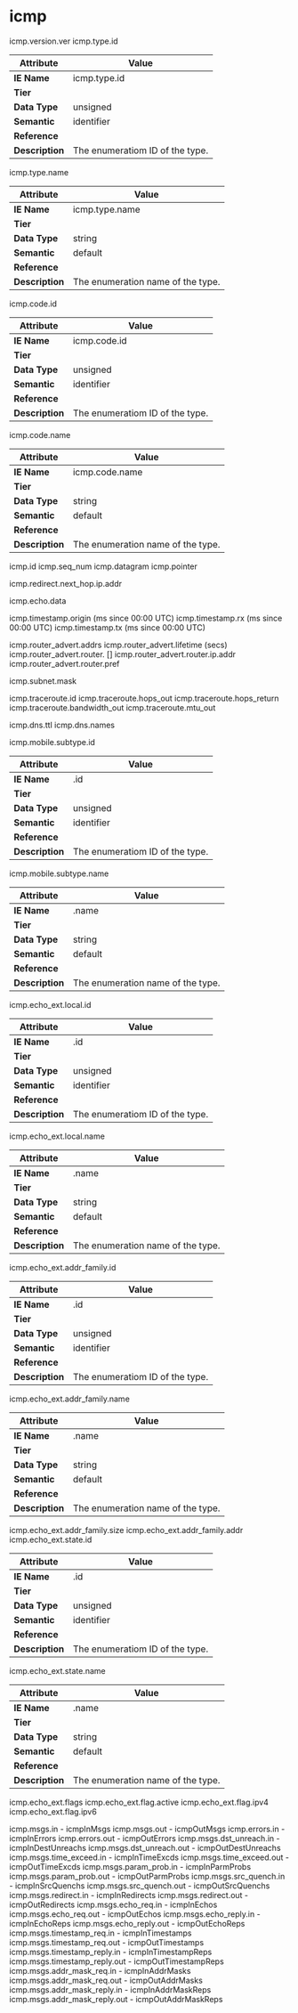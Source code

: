 # icmp

icmp.version.ver
icmp.type.id

Attribute | Value
--- | ---
**IE Name** | icmp.type.id
**Tier** | 
**Data Type** | unsigned
**Semantic** | identifier
**Reference** | []()
**Description** | The enumeratiom ID of the  type.

icmp.type.name

Attribute | Value
--- | ---
**IE Name** | icmp.type.name
**Tier** | 
**Data Type** | string
**Semantic** | default
**Reference** | []()
**Description** | The enumeration name of the  type.

icmp.code.id

Attribute | Value
--- | ---
**IE Name** | icmp.code.id
**Tier** | 
**Data Type** | unsigned
**Semantic** | identifier
**Reference** | []()
**Description** | The enumeratiom ID of the  type.

icmp.code.name

Attribute | Value
--- | ---
**IE Name** | icmp.code.name
**Tier** | 
**Data Type** | string
**Semantic** | default
**Reference** | []()
**Description** | The enumeration name of the  type.

icmp.id
icmp.seq_num
icmp.datagram
icmp.pointer

icmp.redirect.next_hop.ip.addr

icmp.echo.data

icmp.timestamp.origin (ms since 00:00 UTC)
icmp.timestamp.rx (ms since 00:00 UTC)
icmp.timestamp.tx (ms since 00:00 UTC)

icmp.router_advert.addrs
icmp.router_advert.lifetime (secs)
icmp.router_advert.router. []
icmp.router_advert.router.ip.addr
icmp.router_advert.router.pref

icmp.subnet.mask

icmp.traceroute.id
icmp.traceroute.hops_out
icmp.traceroute.hops_return
icmp.traceroute.bandwidth_out
icmp.traceroute.mtu_out

icmp.dns.ttl
icmp.dns.names

icmp.mobile.subtype.id

Attribute | Value
--- | ---
**IE Name** | .id
**Tier** | 
**Data Type** | unsigned
**Semantic** | identifier
**Reference** | []()
**Description** | The enumeratiom ID of the  type.

icmp.mobile.subtype.name

Attribute | Value
--- | ---
**IE Name** | .name
**Tier** | 
**Data Type** | string
**Semantic** | default
**Reference** | []()
**Description** | The enumeration name of the  type.

icmp.echo_ext.local.id

Attribute | Value
--- | ---
**IE Name** | .id
**Tier** | 
**Data Type** | unsigned
**Semantic** | identifier
**Reference** | []()
**Description** | The enumeratiom ID of the  type.

icmp.echo_ext.local.name

Attribute | Value
--- | ---
**IE Name** | .name
**Tier** | 
**Data Type** | string
**Semantic** | default
**Reference** | []()
**Description** | The enumeration name of the  type.

icmp.echo_ext.addr_family.id

Attribute | Value
--- | ---
**IE Name** | .id
**Tier** | 
**Data Type** | unsigned
**Semantic** | identifier
**Reference** | []()
**Description** | The enumeratiom ID of the  type.

icmp.echo_ext.addr_family.name

Attribute | Value
--- | ---
**IE Name** | .name
**Tier** | 
**Data Type** | string
**Semantic** | default
**Reference** | []()
**Description** | The enumeration name of the  type.

icmp.echo_ext.addr_family.size
icmp.echo_ext.addr_family.addr
icmp.echo_ext.state.id

Attribute | Value
--- | ---
**IE Name** | .id
**Tier** | 
**Data Type** | unsigned
**Semantic** | identifier
**Reference** | []()
**Description** | The enumeratiom ID of the  type.

icmp.echo_ext.state.name

Attribute | Value
--- | ---
**IE Name** | .name
**Tier** | 
**Data Type** | string
**Semantic** | default
**Reference** | []()
**Description** | The enumeration name of the  type.

icmp.echo_ext.flags
icmp.echo_ext.flag.active
icmp.echo_ext.flag.ipv4
icmp.echo_ext.flag.ipv6

icmp.msgs.in - icmpInMsgs
icmp.msgs.out - icmpOutMsgs
icmp.errors.in - icmpInErrors
icmp.errors.out - icmpOutErrors
icmp.msgs.dst_unreach.in - icmpInDestUnreachs
icmp.msgs.dst_unreach.out - icmpOutDestUnreachs
icmp.msgs.time_exceed.in - icmpInTimeExcds
icmp.msgs.time_exceed.out - icmpOutTimeExcds
icmp.msgs.param_prob.in - icmpInParmProbs
icmp.msgs.param_prob.out - icmpOutParmProbs
icmp.msgs.src_quench.in - icmpInSrcQuenchs
icmp.msgs.src_quench.out - icmpOutSrcQuenchs
icmp.msgs.redirect.in - icmpInRedirects
icmp.msgs.redirect.out - icmpOutRedirects
icmp.msgs.echo_req.in - icmpInEchos
icmp.msgs.echo_req.out - icmpOutEchos
icmp.msgs.echo_reply.in - icmpInEchoReps
icmp.msgs.echo_reply.out - icmpOutEchoReps
icmp.msgs.timestamp_req.in - icmpInTimestamps
icmp.msgs.timestamp_req.out - icmpOutTimestamps
icmp.msgs.timestamp_reply.in - icmpInTimestampReps
icmp.msgs.timestamp_reply.out - icmpOutTimestampReps
icmp.msgs.addr_mask_req.in - icmpInAddrMasks
icmp.msgs.addr_mask_req.out - icmpOutAddrMasks
icmp.msgs.addr_mask_reply.in - icmpInAddrMaskReps
icmp.msgs.addr_mask_reply.out - icmpOutAddrMaskReps

